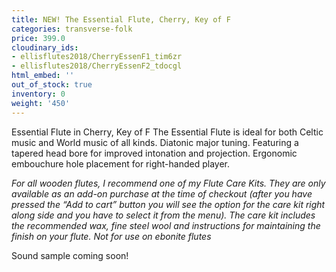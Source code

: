 ```yaml
---
title: NEW! The Essential Flute, Cherry, Key of F
categories: transverse-folk
price: 399.0
cloudinary_ids:
- ellisflutes2018/CherryEssenF1_tim6zr
- ellisflutes2018/CherryEssenF2_tdocgl
html_embed: ''
out_of_stock: true
inventory: 0
weight: '450'
---
```


Essential Flute in Cherry, Key of F   The Essential Flute is ideal for both Celtic music and World music of all kinds. Diatonic major tuning. Featuring a tapered head bore for improved intonation and projection. Ergonomic embouchure hole placement for right-handed player.  

*For all wooden flutes, I recommend one of my Flute Care Kits.  They are only available as an add-on purchase at the time of checkout (after you have pressed the “Add to cart” button you will see the option for the care kit right along side and you have to select it from the menu). The care kit includes the recommended wax, fine steel wool and instructions for maintaining the finish on your flute.  Not for use on ebonite flutes*

Sound sample coming soon!